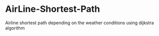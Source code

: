 # AirLine-Shortest-Path
Airline shortest path depending on the weather conditions using dijkstra algorithm

